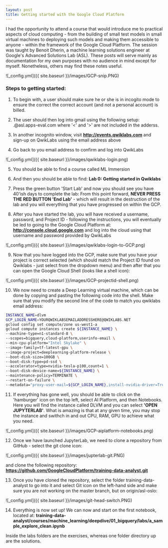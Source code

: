 ```yaml
---
layout: post
title: Getting started with the Google Cloud Platform
---
```


I had the opportunity to attend a course that would introduce me to practical aspects of cloud computing - from the building of small test models in small virtual machines to deploying such models and making them accessible to anyone - within the framework of the Google Cloud Platform. The session was taught by Benoit Dherin, a machine learning solutions engineer at Google's Advanced Solutions Lab (ASL). These posts will serve mainly as documentation for my own purposes with no audience in mind except for myself. Nonetheless, others may find these notes useful. 


  ![_config.yml]({{ site.baseurl }}/images/GCP-snip.PNG)




### Steps to getting started:
1. To begin with, a user should make sure he or she is in incogito mode to ensure the correct the correct account (and not a personal account) is billed.


2. The user should then log into gmail using the following setup: <firstname>.<lastname>@asl.apps-eval.com
  where '<' and '>' are not included in the adderss.
  
  
3. In another incognito window, visit **http://events.qwiklabs.com** and sign-up on QwikLabs using the email address above


4. Go back to you email address to confirm and log into QwikLabs

  ![_config.yml]({{ site.baseurl }}/images/qwiklabs-login.png)


5. You should be able to find a course called ML Immersion


6. And then you should be able to find: **Lab 0: Getting started in Qwiklabs**


7. Press the green button 'Start Lab' and now you should see you have 40'ish days to complete the lab:
  From this point forward, **NEVER PRESS THE RED BUTTON 'End Lab'** - which will result in the destruction of the lab and you will everything that you have progressed on within the GCP.
  
  
8. After you have started the lab, you will have received a username, password, and Project ID - following the instructions, you will eventually be led to going to the Google Cloud Platform at: **http://console.cloud.google.com** and log into the cloud using that username and password provided by QwikLabs

  ![_config.yml]({{ site.baseurl }}/images/qwiklabs-login-to-GCP.png)


9. Now that you have logged into the GCP, make sure that you have your project is correct selected (which should match the Project ID found on Qwiklabs - just select from the dropdown menu) and then after that you can open the Google Cloud Shell (looks like a shell icon):

  ![_config.yml]({{ site.baseurl }}/images/GCP-projectid-shell.png)


10. We now need to create a Deep Learning virtual machine, which can be done by copying and pasting the following code into the shell. Make sure that you modify the second line of the code to match you qwiklabs email address:


```bash
INSTANCE_NAME=dlvm
GCP_LOGIN_NAME=YOURQWIKLABSEMAILADDRESSHERE@QWIKLABS.NET
gcloud config set compute/zone us-west1-a
gcloud compute instances create ${INSTANCE_NAME} \
--machine-type=n1-standard-8 \
--scopes=bigquery,cloud-platform,userinfo-email \
--min-cpu-platform="Intel Skylake" \
--image-family=tf-latest-gpu \
--image-project=deeplearning-platform-release \
--boot-disk-size=100GB \
--boot-disk-type=pd-ssd \
--accelerator=type=nvidia-tesla-p100,count=1 \
--boot-disk-device-name=${INSTANCE_NAME} \
--maintenance-policy=TERMINATE \
--restart-on-failure \
--metadata="proxy-user-mail=${GCP_LOGIN_NAME},install-nvidia-driver=True"
```

11. If everything has gone well, you should be able to click on the 'hamburger' icon on the top left, select AI Platform, and then Notebooks. Here you will find the instance called DLVM and you can select **'OPEN JUPYTERLAB'**. What is amazing is that at any given time, you may stop the instance and swithch in and out CPU, RAM, GPU to achieve what you need.


  ![_config.yml]({{ site.baseurl }}/images/GCP-aiplatform-notebooks.png)


12. Once we have launched JupyterLab, we need to clone a repository from GitHub - select the git clone icon:

  ![_config.yml]({{ site.baseurl }}/images/jupterlab-git.PNG)

and clone the following repository:
  **https://github.com/GoogleCloudPlatform/training-data-analyst.git**
 
 
13. Once you have cloned the repository, select the folder training-data-analyst to go into it and select Git icon on the left-hand side and make sure you are not working on the master branch, but on origin/asl-oslo:

  ![_config.yml]({{ site.baseurl }}/images/git-head-switch.PNG)


14. Everything is now set up! We can now and start on the first notebook, located at: 
  **training-data-analyst/courses/machine_learning/deepdive/01_bigquery/labs/a_sample_explore_clean.ipynb**

  Inside the labs folders are the exercises, whereas one folder directory up are the solutions.
